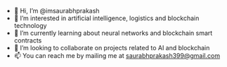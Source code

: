 - 👋 Hi, I’m @imsaurabhprakash
- 👀 I’m interested in artificial intelligence, logistics and blockchain technology
- 🌱 I’m currently learning about neural networks and blockchain smart contracts
- 💞️ I’m looking to collaborate on projects related to AI and blockchain
- 📫 You can reach me by mailing me at saurabhprakash399@gmail.com

<!---
imsaurabhprakash/imsaurabhprakash is a ✨ special ✨ repository because its `README.md` (this file) appears on your GitHub profile.
You can click the Preview link to take a look at your changes.
--->
